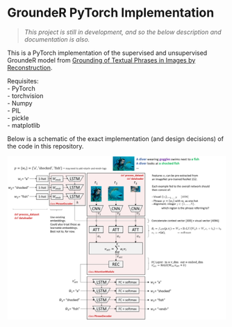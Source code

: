 # GroundeR PyTorch Implementation
>*This project is still in development, and so the below description and documentation is also.*

This is a PyTorch implementation of the supervised and unsupervised GroundeR model from [Grounding of Textual Phrases in Images by Reconstruction](https://arxiv.org/abs/1511.03745).

Requisites:  
\- PyTorch  
\- torchvision  
\- Numpy  
\- PIL  
\- pickle  
\- matplotlib  

Below is a schematic of the exact implementation (and design decisions) of the code in this repository.

<p align="center">
 <img src="images/schematic.png">
</p>
